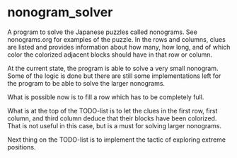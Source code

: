 # nonogram_solver
A program to solve the Japanese puzzles called nonograms. See nonograms.org for examples of the puzzle. 
In the rows and columns, clues are listed and provides information about how many, how long, and of which color the colorized adjacent blocks should have in that row or column.

At the current state, the program is able to solve a very small nonogram. Some of the logic is done but there are still some implementations left for the program to be able to solve the larger nonograms.

What is possible now is to fill a row which has to be completely full. 

What is at the top of the TODO-list is to let the clues in the first row, first column, and third column deduce that their blocks have been colorized. That is not useful in this case, but is a must for solving larger nonograms.

Next thing on the TODO-list is to implement the tactic of exploring extreme positions.




